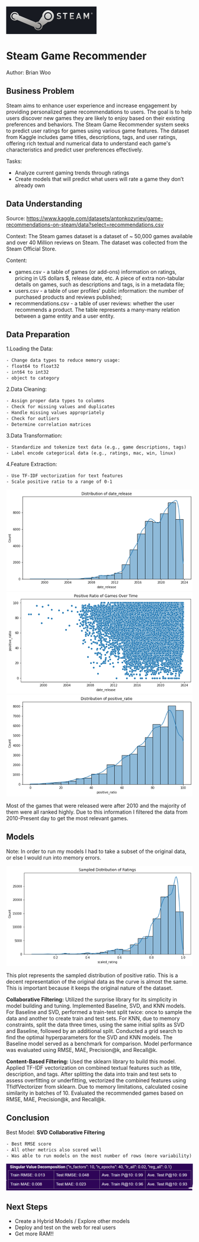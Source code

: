![Steam Logo](./images/Steam_logo.svg)

# Steam Game Recommender

Author: Brian Woo

## Business Problem

Steam aims to enhance user experience and increase engagement by providing personalized game recommendations to users. The goal is to help users discover new games they are likely to enjoy based on their existing preferences and behaviors. The Steam Game Recommender system seeks to predict user ratings for games using various game features. The dataset from Kaggle includes game titles, descriptions, tags, and user ratings, offering rich textual and numerical data to understand each game's characteristics and predict user preferences effectively.

Tasks:

- Analyze current gaming trends through ratings
- Create models that will predict what users will rate a game they don’t already own

## Data Understanding

Source: https://www.kaggle.com/datasets/antonkozyriev/game-recommendations-on-steam/data?select=recommendations.csv

Context:
The Steam games dataset is a dataset of ~ 50,000 games available and over 40 Million reviews on Steam. The dataset was collected from the Steam Official Store.

Content:

- games.csv - a table of games (or add-ons) information on ratings, pricing in US dollars $, release date, etc. A piece of extra non-tabular details on games, such as descriptions and tags, is in a metadata file;
- users.csv - a table of user profiles' public information: the number of purchased products and reviews published;
- recommendations.csv - a table of user reviews: whether the user recommends a product. The table represents a many-many relation between a game entity and a user entity.

## Data Preparation

1.Loading the Data:

    - Change data types to reduce memory usage:
    - float64 to float32
    - int64 to int32
    - object to category

2.Data Cleaning:

    - Assign proper data types to columns
    - Check for missing values and duplicates
    - Handle missing values appropriately
    - Check for outliers
    - Determine correlation matrices

3.Data Transformation:

    - Standardize and tokenize text data (e.g., game descriptions, tags)
    - Label encode categorical data (e.g., ratings, mac, win, linux)

4.Feature Extraction:

    - Use TF-IDF vectorization for text features
    - Scale positive ratio to a range of 0-1

![Plot of Distribution of Date Release](./images/distribution_date_release.png)
![Plot of Positive Ratio Over Time](./images/positive_ratio_over_time.png)
![Plot of Distribution of Positive Ratio](./images/distribution_of_positive_ratio.png)

Most of the games that were released were after 2010 and the majority of them were all ranked highly. Due to this information I filtered the data from 2010-Present day to get the most relevant games.

## Models

Note: In order to run my models I had to take a subset of the original data, or else I would run into memory errors.

![Plot of Sampled Distribution of Positive Ratio](./images/sampled_distribution_of_ratings.png)

This plot represents the sampled distribution of positive ratio. This is a decent representation of the original data as the curve is almost the same. This is important because it keeps the original nature of the dataset.

**Collaborative Filtering:**
Utilized the surprise library for its simplicity in model building and tuning. Implemented Baseline, SVD, and KNN models. For Baseline and SVD, performed a train-test split twice: once to sample the data and another to create train and test sets. For KNN, due to memory constraints, split the data three times, using the same initial splits as SVD and Baseline, followed by an additional split. Conducted a grid search to find the optimal hyperparameters for the SVD and KNN models. The Baseline model served as a benchmark for comparison. Model performance was evaluated using RMSE, MAE, Precision@k, and Recall@k.

**Content-Based Filtering:**
Used the sklearn library to build this model. Applied TF-IDF vectorization on combined textual features such as title, description, and tags. After splitting the data into train and test sets to assess overfitting or underfitting, vectorized the combined features using TfidfVectorizer from sklearn. Due to memory limitations, calculated cosine similarity in batches of 10. Evaluated the recommended games based on RMSE, MAE, Precision@k, and Recall@k.

## Conclusion

Best Model: **SVD Collaborative Filtering**

    - Best RMSE score
    - All other metrics also scored well
    - Was able to run models on the most number of rows (more variability)

![SVD Metrics](./images/svd_metrics.PNG)

## Next Steps

- Create a Hybrid Models / Explore other models
- Deploy and test on the web for real users
- Get more RAM!!
